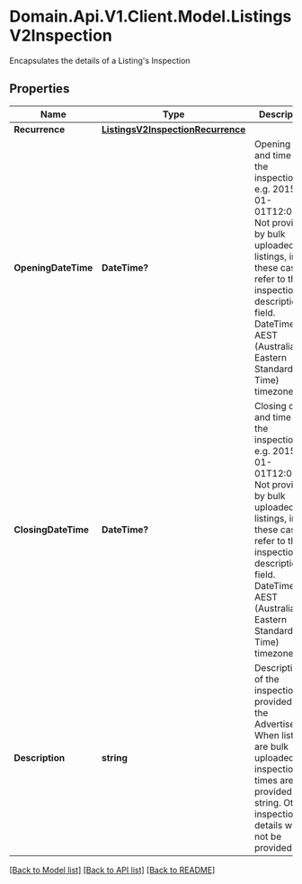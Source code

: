 # Domain.Api.V1.Client.Model.ListingsV2Inspection
Encapsulates the details of a Listing's Inspection
## Properties

Name | Type | Description | Notes
------------ | ------------- | ------------- | -------------
**Recurrence** | [**ListingsV2InspectionRecurrence**](ListingsV2InspectionRecurrence.md) |  | [optional] 
**OpeningDateTime** | **DateTime?** | Opening date and time of the inspection. e.g. 2015-01-01T12:00:00.  Not provided by bulk uploaded listings, in these cases refer to the  inspection description field. DateTime is in AEST (Australian Eastern Standard Time) timezone. | [optional] 
**ClosingDateTime** | **DateTime?** | Closing date and time of the inspection. e.g. 2015-01-01T12:00:00  Not provided by bulk uploaded listings, in these cases refer to the  inspection description field. DateTime is in AEST (Australian Eastern Standard Time) timezone. | [optional] 
**Description** | **string** | Description of the inspection provided by the Advertiser.  When listings are bulk uploaded, inspection times are provided as a string.  Other inspection details will not be provided | [optional] 

[[Back to Model list]](../README.md#documentation-for-models) [[Back to API list]](../README.md#documentation-for-api-endpoints) [[Back to README]](../README.md)


